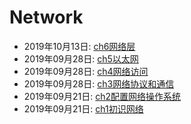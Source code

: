 # Network  
  * 2019年10月13日: [ch6网络层](./2019-10-13-ch6网络层.md)  
  * 2019年09月28日: [ch5以太网](./2019-09-28-ch5以太网.md)  
  * 2019年09月28日: [ch4网络访问](./2019-09-28-ch4网络访问.md)  
  * 2019年09月28日: [ch3网络协议和通信](./2019-09-28-ch3网络协议和通信.md)  
  * 2019年09月21日: [ch2配置网络操作系统](./2019-09-21-ch2配置网络操作系统.md)  
  * 2019年09月21日: [ch1初识网络](./2019-09-21-ch1初识网络.md)  

